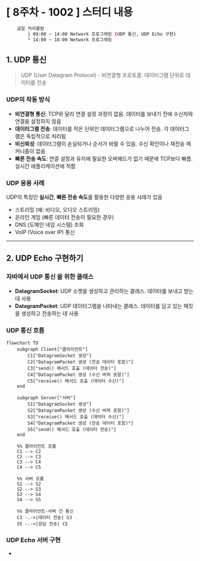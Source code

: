# [ 8주차 - 1002 ] 스터디 내용

```bash
    금일 커리큘럼
        ├ 09:00 ~ 14:00 Network 프로그래밍 (UDP 통신, UDP Echo 구현)
        └ 14:00 ~ 18:00 Network 프로그래밍
```

## 1. UDP 통신

> UDP (User Datagram Protocol) - 비연결형 프로토콜. 데이터그램 단위로 데이터를 전송


### UDP의 작동 방식

- **비연결형 통신**: TCP와 달리 연결 설정 과정이 없음. 데이터를 보내기 전에 수신자와 연결을 설정하지 않음
- **데이터그램 전송**: 데이터를 작은 단위인 데이터그램으로 나누어 전송. 각 데이터그램은 독립적으로 처리됨
- **비신뢰성**: 데이터그램이 손실되거나 순서가 바뀔 수 있음. 수신 확인이나 재전송 메커니즘이 없음
- **빠른 전송 속도**: 연결 설정과 유지에 필요한 오버헤드가 없기 때문에 TCP보다 빠름. 실시간 애플리케이션에 적합


### UDP 응용 사례

UDP의 특징인 **실시간**, **빠른 전송 속도**를 활용한 다양한 응용 사례가 있음

- 스트리밍 (예: 비디오, 오디오 스트리밍)
- 온라인 게임 (빠른 데이터 전송이 필요한 경우)
- DNS (도메인 네임 시스템) 조회
- VoIP (Voice over IP) 통신


---


## 2. UDP Echo 구현하기

### 자바에서 UDP 통신 을 위한 클래스

* **DatagramSocket**: UDP 소켓을 생성하고 관리하는 클래스. 데이터를 보내고 받는 데 사용
* **DatagramPacket**: UDP 데이터그램을 나타내는 클래스. 데이터를 담고 있는 패킷을 생성하고 전송하는 데 사용

### UDP 통신 흐름

```mermaid
flowchart TD
    subgraph Client["클라이언트"]
        C1["DatagramSocket 생성"]
        C2["DatagramPacket 생성 (전송 데이터 포함)"]
        C3["send() 메서드 호출 (데이터 전송)"]
        C4["DatagramPacket 생성 (수신 버퍼 포함)"]
        C5["receive() 메서드 호출 (데이터 수신)"]
    end
    
    subgraph Server["서버"]
        S1["DatagramSocket 생성"]
        S2["DatagramPacket 생성 (수신 버퍼 포함)"]
        S3["receive() 메서드 호출 (데이터 수신)"]
        S4["DatagramPacket 생성 (전송 데이터 포함)"]
        S5["send() 메서드 호출 (데이터 전송)"]
    end

    %% 클라이언트 흐름
    C1 --> C2
    C2 --> C3
    C3 --> C4
    C4 --> C5

    %% 서버 흐름
    S1 --> S2
    S2 --> S3
    S3 --> S4
    S4 --> S5

    %% 클라이언트-서버 간 통신
    C3 -.->|데이터 전송| S3
    S5 -.->|응답 전송| C5
```


### UDP Echo 서버 구현

* 

```java

